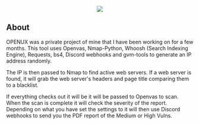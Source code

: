 <p align="center"> <img src="https://github.com/xSneaky/Portfolio/blob/2689a4922c9afc05d5ba42201c10eb6e7aa6471b/banner.gif"> </p>

## About

OPENUX was a private project of mine that I have been working on for a few months. This tool uses Openvas, Nmap-Python, Whoosh (Search Indexing Engine), Requests, bs4, Discord webhooks and gvm-tools to generate an IP address randomly. 

The IP is then passed to Nmap to find active web servers. If a web server is found, it will grab the web server's headers and page title comparing them to a blacklist.

If everything checks out it will be it will be passed to Openvas to scan. When the scan is complete it will check the severity of the report. Depending on what you have set the settings to it will then use Discord webhooks to send you the PDF report of the Medium or High Vulns. 
